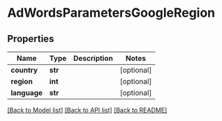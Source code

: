 # AdWordsParametersGoogleRegion

## Properties
Name | Type | Description | Notes
------------ | ------------- | ------------- | -------------
**country** | **str** |  | [optional] 
**region** | **int** |  | [optional] 
**language** | **str** |  | [optional] 

[[Back to Model list]](../README.md#documentation-for-models) [[Back to API list]](../README.md#documentation-for-api-endpoints) [[Back to README]](../README.md)


